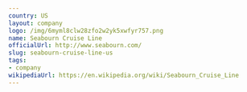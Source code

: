 ```yaml
---
country: US
layout: company
logo: /img/6myml8clw28zfo2w2yk5xwfyr757.png
name: Seabourn Cruise Line
officialUrl: http://www.seabourn.com/
slug: seabourn-cruise-line-us
tags:
- company
wikipediaUrl: https://en.wikipedia.org/wiki/Seabourn_Cruise_Line
---
```

